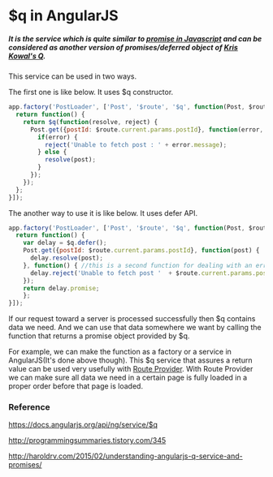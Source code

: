 # $q in AngularJS
##### It is the service which is quite similar to [promise in Javascript](https://github.com/brightlaw/TIL/blob/master/Javascript/promise.md) and can be considered as another version of promises/deferred object of [Kris Kowal's Q](https://github.com/kriskowal/q).

This service can be used in two ways.

The first one is like below.
It uses $q constructor.
```javascript
app.factory('PostLoader', ['Post', '$route', '$q', function(Post, $route, $q) {
  return function() {
    return $q(function(resolve, reject) {
      Post.get({postId: $route.current.params.postId}, function(error, post) {
        if(error) {
          reject('Unable to fetch post : ' + error.message);
        } else {
          resolve(post);
        }
      });
    });
  };
}]);
```

The another way to use it is like below.
It uses defer API.
```javascript
app.factory('PostLoader', ['Post', '$route', '$q', function(Post, $route, $q) {
  return function() {
    var delay = $q.defer();
    Post.get({postId: $route.current.params.postId}, function(post) {
      delay.resolve(post);
    }, function() { //this is a second function for dealing with an error
      delay.reject('Unable to fetch post '  + $route.current.params.postId);
    });
    return delay.promise;
    };
}]);
```

If our request toward a server is processed successfully then $q contains data we need.
And we can use that data somewhere we want by calling the function that returns a promise object
provided by $q.

For example, we can make the function as a factory or a service in AngularJS(It's done above though).
This $q service that assures a return value can be used very usefully with [Route Provider](http://odetocode.com/blogs/scott/archive/2014/05/20/using-resolve-in-angularjs-routes.aspx).
With Route Provider we can make sure all data we need in a certain page is fully loaded in a proper order before that page is loaded.

### Reference
https://docs.angularjs.org/api/ng/service/$q

http://programmingsummaries.tistory.com/345

http://haroldrv.com/2015/02/understanding-angularjs-q-service-and-promises/
